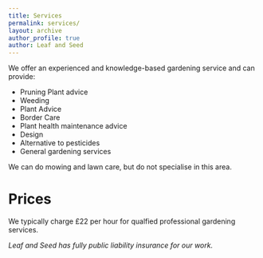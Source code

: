 ```yaml
---
title: Services
permalink: services/
layout: archive
author_profile: true
author: Leaf and Seed
---
```

We offer an experienced and knowledge-based gardening service and can provide:

  * Pruning Plant advice
  * Weeding
  * Plant Advice
  * Border Care
  * Plant health maintenance advice
  * Design
  * Alternative to pesticides
  * General gardening services

We can do mowing and lawn care, but do not specialise in this area.

# Prices
We typically charge £22 per hour for qualfied professional gardening services.

*Leaf and Seed has fully public liability insurance for our work.*

